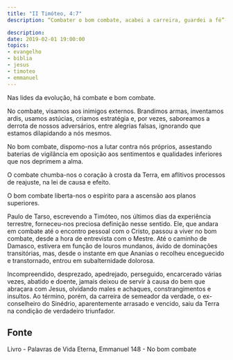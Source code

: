 ```yaml
---
title: "II Timóteo, 4:7"
description: “Combater o bom combate, acabei a carreira, guardei a fé”- Paulo.

description: 
date: 2019-02-01 19:00:00
topics: 
- evangelho
- biblia
- jesus
- timoteo
- emmanuel
---
```


Nas lides da evolução, há combate e bom combate.

No combate, visamos aos inimigos externos. Brandimos armas, inventamos ardis,
usamos astúcias, criamos estratégia e, por vezes, saboreamos a derrota de nossos
adversários, entre alegrias falsas, ignorando que estamos dilapidando a nós mesmos.

No bom combate, dispomo-nos a lutar contra nós próprios, assestando baterias de
vigilância em oposição aos sentimentos e qualidades inferiores que nos deprimem a alma.

O combate chumba-nos o coração à crosta da Terra, em aflitivos processos de
reajuste, na lei de causa e efeito.

O bom combate liberta-nos o espírito para a ascensão aos planos superiores.

Paulo de Tarso, escrevendo a Timóteo, nos últimos dias da experiência terrestre,
forneceu-nos preciosa definição nesse sentido. Ele, que andara em combate até o
encontro pessoal com o Cristo, passou a viver no bom combate, desde a hora de
entrevista com o Mestre. Até o caminho de Damasco, estivera em função de louros
mundanos, ávido de dominações transitórias, mas, desde o instante em que Ananias o
recolheu enceguecido e transtornado, entrou em subalternidade dolorosa.

Incompreendido, desprezado, apedrejado, perseguido, encarcerado várias vezes, abatido
e doente, jamais deixou de servir à causa do bem que abraçara com Jesus, olvidando
males e achaques, constrangimentos e insultos. Ao término, porém, da carreira de
semeador da verdade, o ex-conselheiro do Sinédrio, aparentemente arrasado e vencido,
saiu da Terra na condição de verdadeiro triunfador.



## Fonte
Livro - Palavras de Vida Eterna, Emmanuel
148 - No bom combate
